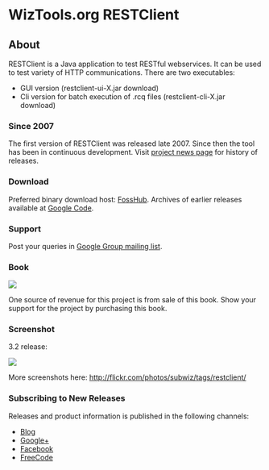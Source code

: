 # WizTools.org RESTClient

## About

RESTClient is a Java application to test RESTful webservices. It can be used to test variety of HTTP communications. There are two executables:

* GUI version (restclient-ui-X.jar download)
* Cli version for batch execution of .rcq files (restclient-cli-X.jar download)

### Since 2007

The first version of RESTClient was released late 2007. Since then the tool has been in continuous development. Visit [project news page](https://github.com/wiztools/rest-client/wiki/News) for history of releases.

### Download

Preferred binary download host: [FossHub](http://code.fosshub.com/WizToolsorg-RESTClient/downloads). Archives of earlier releases available at [Google Code](https://code.google.com/p/rest-client/downloads/list).

### Support

Post your queries in [Google Group mailing list](https://groups.google.com/forum/#!forum/rest-client).

### Book

[![](http://books.wiztools.org/restclient-book/restclient-book-small.jpg)](http://www.amazon.com/dp/B00D9IIGP6?tag=wiztooorg-20)

One source of revenue for this project is from sale of this book. Show your support for the project by purchasing this book.

### Screenshot

3.2 release:

[![](http://farm3.staticflickr.com/2827/9007025500_030273a590_o.png)](http://www.flickr.com/photos/subwiz/9007025500/)

More screenshots here: http://flickr.com/photos/subwiz/tags/restclient/

### Subscribing to New Releases

Releases and product information is published in the following channels:

* [Blog](http://blog.wiztools.org/)
* [Google+](https://plus.google.com/b/107749935334365269480/)
* [Facebook](https://www.facebook.com/wiztools.org)
* [FreeCode](http://freecode.com/projects/restclient/)

